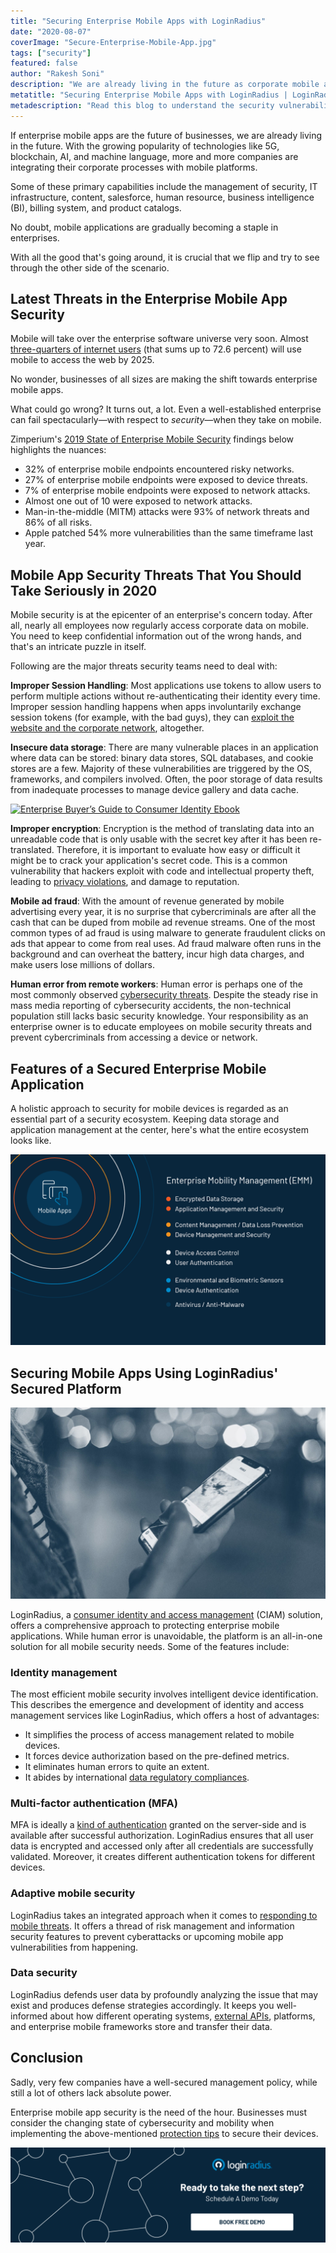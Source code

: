 ```yaml
---
title: "Securing Enterprise Mobile Apps with LoginRadius"
date: "2020-08-07"
coverImage: "Secure-Enterprise-Mobile-App.jpg"
tags: ["security"]
featured: false 
author: "Rakesh Soni"
description: "We are already living in the future as corporate mobile applications are the future of companies. More and more businesses are combining their organisational processes with mobile networks with the the popularity of innovations such as 5 G, blockchain, AI , and machine language."
metatitle: "Securing Enterprise Mobile Apps with LoginRadius | LoginRadius"
metadescription: "Read this blog to understand the security vulnerabilities for your enterprise mobile apps and how you can avoid cybercriminals from doing so."
---
```


If enterprise mobile apps are the future of businesses, we are already living in the future. With the growing popularity of technologies like 5G, blockchain, AI, and machine language, more and more companies are integrating their corporate processes with mobile platforms.

Some of these primary capabilities include the management of security, IT infrastructure, content, salesforce, human resource, business intelligence (BI), billing system, and product catalogs.

No doubt, mobile applications are gradually becoming a staple in enterprises. 

With all the good that's going around, it is crucial that we flip and try to see through the other side of the scenario.

## Latest Threats in the Enterprise Mobile App Security

Mobile will take over the enterprise software universe very soon. Almost [three-quarters of internet users](https://www.warc.com/content/paywall/article/warc-datapoints/almost_three_quarters_of_internet_users_will_be_mobileonly_by_2025/124845) (that sums up to 72.6 percent) will use mobile to access the web by 2025. 

No wonder, businesses of all sizes are making the shift towards enterprise mobile apps.

What could go wrong? It turns out, a lot. Even a well-established enterprise can fail spectacularly—with respect to _security_—when they take on mobile.

Zimperium's [2019 State of Enterprise Mobile Security](https://get.zimperium.com/threat-report-2019-h1/) findings below highlights the nuances:

- 32% of enterprise mobile endpoints encountered risky networks.
- 27% of enterprise mobile endpoints were exposed to device threats.
- 7% of enterprise mobile endpoints were exposed to network attacks.
- Almost one out of 10 were exposed to network attacks.
- Man-in-the-middle (MITM) attacks were 93% of network threats and 86% of all risks.
- Apple patched 54% more vulnerabilities than the same timeframe last year.

## Mobile App Security Threats That You Should Take Seriously in 2020 

Mobile security is at the epicenter of an enterprise's concern today. After all, nearly all employees now regularly access corporate data on mobile. You need to keep confidential information out of the wrong hands, and that's an intricate puzzle in itself.

Following are the major threats security teams need to deal with:

**Improper Session Handling**: Most applications use tokens to allow users to perform multiple actions without re-authenticating their identity every time. Improper session handling happens when apps involuntarily exchange session tokens (for example, with the bad guys), they can [exploit the website and the corporate network](https://www.loginradius.com/blog/2020/04/corporate-account-takeover-attacks/), altogether.

**Insecure data storage**: There are many vulnerable places in an application where data can be stored: binary data stores, SQL databases, and cookie stores are a few. Majority of these vulnerabilities are triggered by the OS, frameworks, and compilers involved. Often, the poor storage of data results from inadequate processes to manage device gallery and data cache.

[![Enterprise Buyer’s Guide to Consumer Identity Ebook](EB-The-Enterprise-Buyer’s-Guide-to-Consumer-Identity.png)](https://www.loginradius.com/resource/the-enterprise-buyers-guide-to-consumer-identity/)

**Improper encryption**: Encryption is the method of translating data into an unreadable code that is only usable with the secret key after it has been re-translated. Therefore, it is important to evaluate how easy or difficult it might be to crack your application's secret code. This is a common vulnerability that hackers exploit with code and intellectual property theft, leading to [privacy violations](https://www.loginradius.com/blog/2019/12/digital-privacy-best-practices/), and damage to reputation.

**Mobile ad fraud**: With the amount of revenue generated by mobile advertising every year, it is no surprise that cybercriminals are after all the cash that can be duped from mobile ad revenue streams. One of the most common types of ad fraud is using malware to generate fraudulent clicks on ads that appear to come from real uses. Ad fraud malware often runs in the background and can overheat the battery, incur high data charges, and make users lose millions of dollars.

**Human error from remote workers**: Human error is perhaps one of the most commonly observed [cybersecurity threats](https://www.loginradius.com/blog/2019/10/cybersecurity-attacks-business/). Despite the steady rise in mass media reporting of cybersecurity accidents, the non-technical population still lacks basic security knowledge. Your responsibility as an enterprise owner is to educate employees on mobile security threats and prevent cybercriminals from accessing a device or network.

## Features of a Secured Enterprise Mobile Application

A holistic approach to security for mobile devices is regarded as an essential part of a security ecosystem. Keeping data storage and application management at the center, here's what the entire ecosystem looks like.

![](image2-1.png)

## Securing Mobile Apps Using LoginRadius' Secured Platform

![](3-1024x621.jpg)

LoginRadius, a [consumer identity and access management](https://www.loginradius.com/blog/2019/06/customer-identity-and-access-management/) (CIAM) solution, offers a comprehensive approach to protecting enterprise mobile applications. While human error is unavoidable, the platform is an all-in-one solution for all mobile security needs. Some of the features include:

### Identity management 

The most efficient mobile security involves intelligent device identification. This describes the emergence and development of identity and access management services like LoginRadius, which offers a host of advantages: 

- It simplifies the process of access management related to mobile devices.
- It forces device authorization based on the pre-defined metrics. 
- It eliminates human errors to quite an extent.
- It abides by international [data regulatory compliances](https://www.loginradius.com/compliances/). 

### Multi-factor authentication (MFA)

MFA is ideally a [kind of authentication](https://www.loginradius.com/blog/2019/06/what-is-multi-factor-authentication/) granted on the server-side and is available after successful authorization. LoginRadius ensures that all user data is encrypted and accessed only after all credentials are successfully validated. Moreover, it creates different authentication tokens for different devices.

### Adaptive mobile security

LoginRadius takes an integrated approach when it comes to [responding to mobile threats](https://www.loginradius.com/web-and-mobile-sso/). It offers a thread of risk management and information security features to prevent cyberattacks or upcoming mobile app vulnerabilities from happening.

### Data security

LoginRadius defends user data by profoundly analyzing the issue that may exist and produces defense strategies accordingly. It keeps you well-informed about how different operating systems, [external APIs](https://www.loginradius.com/identity-api/), platforms, and enterprise mobile frameworks store and transfer their data. 

## Conclusion 

Sadly, very few companies have a well-secured management policy, while still a lot of others lack absolute power.  

Enterprise mobile app security is the need of the hour. Businesses must consider the changing state of cybersecurity and mobility when implementing the above-mentioned [protection tips](https://www.loginradius.com/resource/infographic/cybersecurity-best-practices-for-enterprise/) to secure their devices. 

[![Book-a-demo-loginradius](Book-a-demo-1024x310.png)](https://www.loginradius.com/book-a-demo/)
